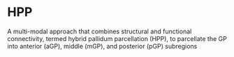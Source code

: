 # HPP
A multi-modal approach that combines structural and functional connectivity, termed hybrid pallidum parcellation (HPP), to parcellate the GP into anterior (aGP), middle (mGP), and posterior (pGP) subregions
